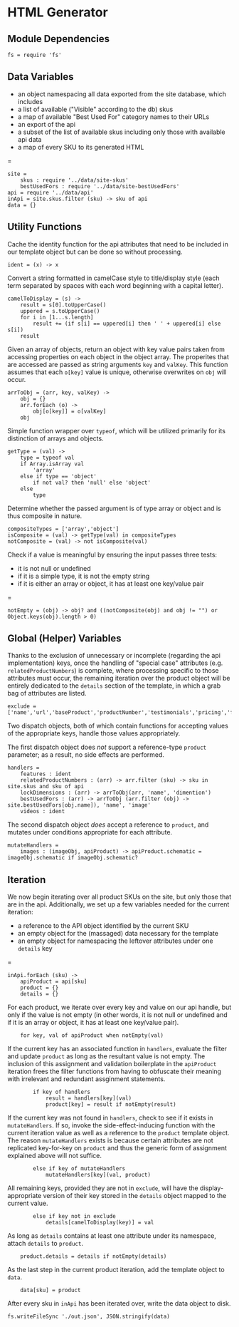 # HTML Generator

## Module Dependencies

	fs = require 'fs'

## Data Variables

* an object namespacing all data exported from the site database, which includes
 * a list of available ("Visible" according to the db) skus
 * a map of available "Best Used For" category names to their URLs
* an export of the api
* a subset of the list of available skus including only those with available api data
* a map of every SKU to its generated HTML

=

	site =
		skus : require '../data/site-skus'
		bestUsedFors : require '../data/site-bestUsedFors'
	api = require '../data/api'
	inApi = site.skus.filter (sku) -> sku of api
	data = {}

## Utility Functions

Cache the identity function for the api attributes that need to be included in our template object but can be done so without processing.

	ident = (x) -> x

Convert a string formatted in camelCase style to title/display style (each term separated by spaces with each word beginning with a capital letter).

	camelToDisplay = (s) ->
		result = s[0].toUpperCase()
		uppered = s.toUpperCase()
		for i in [1...s.length]
			result += (if s[i] == uppered[i] then ' ' + uppered[i] else s[i])
		result

Given an array of objects, return an object with key value pairs taken from accessing properties on each object in the object array. The properites that are accessed are passed as string arguments `key` and `valKey`. This function assumes that each `o[key]` value is unique, otherwise overwrites on `obj` will occur.

	arrToObj = (arr, key, valKey) ->
		obj = {}
		arr.forEach (o) ->
			obj[o[key]] = o[valKey]
		obj

Simple function wrapper over `typeof`, which will be utilized primarily for its distinction of arrays and objects.

	getType = (val) ->
		type = typeof val
		if Array.isArray val
			'array'
		else if type == 'object'
			if not val? then 'null' else 'object'
		else
			type

Determine whether the passed argument is of type array or object and is thus composite in nature.

	compositeTypes = ['array','object']
	isComposite = (val) -> getType(val) in compositeTypes
	notComposite = (val) -> not isComposite(val)

Check if a value is meaningful by ensuring the input passes three tests:

* it is not null or undefined
* if it is a simple type, it is not the empty string
* if it is either an array or object, it has at least one key/value pair

=

	notEmpty = (obj) -> obj? and ((notComposite(obj) and obj != "") or Object.keys(obj).length > 0)

## Global (Helper) Variables

Thanks to the exclusion of unnecessary or incomplete (regarding the api implementation) keys, once the handling of "special case" attributes (e.g. `relatedProductNumbers`) is complete, where processing specific to those attributes must occur, the remaining iteration over the product object will be entirely dedicated to the `details` section of the template, in which a grab bag of attributes are listed.

	exclude = ['name','url','baseProduct','productNumber','testimonials','pricing','faqs','packaging']

Two dispatch objects, both of which contain functions for accepting values of the appropriate keys, handle those values appropriately.

The first dispatch object does *not* support a reference-type `product` parameter; as a result, no side effects are performed.

	handlers =
		features : ident
		relatedProductNumbers : (arr) -> arr.filter (sku) -> sku in site.skus and sku of api
		lockDimensions : (arr) -> arrToObj(arr, 'name', 'dimention')
		bestUsedFors : (arr) -> arrToObj (arr.filter (obj) -> site.bestUsedFors[obj.name]), 'name', 'image'
		videos : ident

The second dispatch object _does_ accept a reference to `product`, and mutates under conditions appropriate for each attribute.

	mutateHandlers =
		images : (imageObj, apiProduct) -> apiProduct.schematic = imageObj.schematic if imageObj.schematic?

## Iteration

We now begin iterating over all product SKUs on the site, but only those that are in the api. Additionally, we set up a few variables needed for the current iteration:

* a reference to the API object identified by the current SKU
* an empty object for the (massaged) data necessary for the template
* an empty object for namespacing the leftover attributes under one `details` key

=

	inApi.forEach (sku) ->
		apiProduct = api[sku]
		product = {}
		details = {}

For each product, we iterate over every key and value on our api handle, but only if the value is not empty (in other words, it is not null or undefined and if it is an array or object, it has at least one key/value pair).

		for key, val of apiProduct when notEmpty(val)

If the current key has an associated function in `handlers`, evaluate the filter and update `product` as long as the resultant value is not empty. The inclusion of this assignment and validation boilerplate in the `apiProduct` iteration frees the filter functions from having to obfuscate their meaning with irrelevant and redundant assginment statements.

			if key of handlers
				result = handlers[key](val)
				product[key] = result if notEmpty(result)

If the current key was not found in `handlers`, check to see if it exists in `mutateHandlers`. If so, invoke the side-effect-inducing function with the current iteration value as well as a reference to the `product` template object. The reason `mutateHandlers` exists is because certain attributes are not replicated key-for-key on `product` and thus the generic form of assignment explained above will not suffice.

			else if key of mutateHandlers
				mutateHandlers[key](val, product)

All remaining keys, provided they are not in `exclude`, will have the display-appropriate version of their key stored in the `details` object mapped to the current value.

			else if key not in exclude
				details[camelToDisplay(key)] = val

As long as `details` contains at least one attribute under its namespace, attach `details` to `product`.

		product.details = details if notEmpty(details)

As the last step in the current product iteration, add the template object to `data`.

		data[sku] = product

After every sku in `inApi` has been iterated over, write the data object to disk.

	fs.writeFileSync './out.json', JSON.stringify(data)
